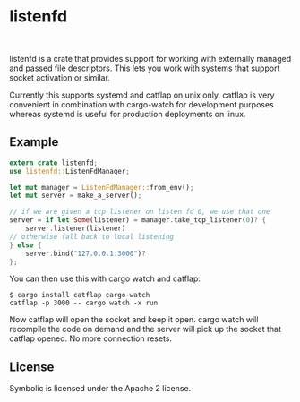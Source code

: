 # listenfd

<a href="https://travis-ci.com/mitsuhiko/rust-listenfd"><img src="https://travis-ci.com/mitsuhiko/rust-listenfd.svg?branch=master" alt=""></a>
<a href="https://crates.io/crates/listenfd"><img src="https://img.shields.io/crates/v/listenfd.svg" alt=""></a>

listenfd is a crate that provides support for working with externally managed
and passed file descriptors. This lets you work with systems that support
socket activation or similar.

Currently this supports systemd and catflap on unix only.  catflap is very
convenient in combination with cargo-watch for development purposes whereas
systemd is useful for production deployments on linux.

## Example

```rust
extern crate listenfd;
use listenfd::ListenFdManager;

let mut manager = ListenFdManager::from_env();
let mut server = make_a_server();

// if we are given a tcp listener on listen fd 0, we use that one
server = if let Some(listener) = manager.take_tcp_listener(0)? {
    server.listener(listener)
// otherwise fall back to local listening
} else {
    server.bind("127.0.0.1:3000")?
};
```

You can then use this with cargo watch and catflap:

```
$ cargo install catflap cargo-watch
catflap -p 3000 -- cargo watch -x run
```

Now catflap will open the socket and keep it open. cargo watch will recompile
the code on demand and the server will pick up the socket that catflap opened.
No more connection resets.

## License

Symbolic is licensed under the Apache 2 license.
